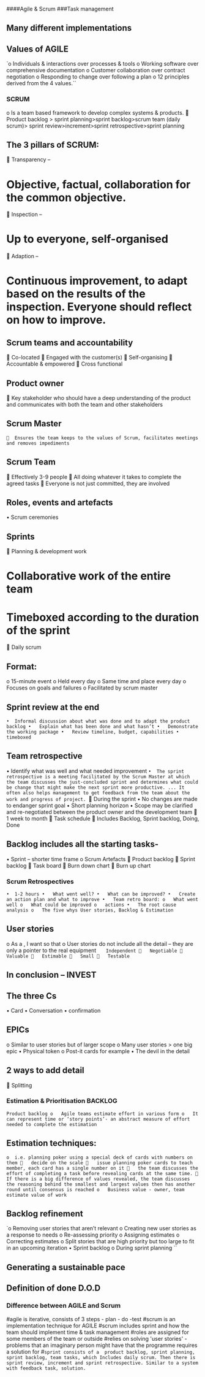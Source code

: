 ####Agile & Scrum
###Task management

## Many different implementations
##	Values of AGILE
`o	Individuals & interactions over processes & tools
o	Working software over comprehensive documentation
o	Customer collaboration over contract negotiation
o	Responding to change over following a plan
o	12 principles derived from the 4 values.``
###	SCRUM
o	Is a team based framework to develop complex systems & products.
	Product backlog > sprint planning>sprint backlog>scrum team (daily scrum)> sprint review>increment>sprint retrospective>sprint planning
##	The 3 pillars of SCRUM:
	Transparency –
#	Objective, factual, collaboration for the common objective.
	Inspection –
#	Up to everyone, self-organised
	Adaption –
#	Continuous improvement, to adapt based on the results of the inspection. Everyone should reflect on how to improve.
##	Scrum teams and accountability
	Co-located
	Engaged with the customer(s)
	Self-organising
	Accountable & empowered
	Cross functional
##	Product owner
	Key stakeholder who should have a deep understanding of the product and communicates with both the team and other stakeholders
##	Scrum Master
`	Ensures the team keeps to the values of Scrum, facilitates meetings and removes impediments`
##	Scrum Team
	Effectively 3-9 people
	All doing whatever it takes to complete the agreed tasks
	Everyone is not just committed, they are involved
##	Roles, events and artefacts
•	Scrum ceremonies
##	Sprints
	Planning & development work
#	Collaborative work of the entire team
#	Timeboxed according to the duration of the sprint
	Daily scrum
##	Format:
o	15-minute event
o	Held every day
o	Same time and place every day
o	Focuses on goals and failures
o	Facilitated by scrum master
##	Sprint review at the end
`•	Informal discussion about what was done and to adapt the product backlog
•	Explain what has been done and what hasn’t
•	Demonstrate the working package
•	Review timeline, budget, capabilities
•	timeboxed`
##	Team retrospective
•	Identify what was well and what needed improvement
`•	The sprint retrospective is a meeting facilitated by the Scrum Master at which the team discusses the just-concluded sprint and determines what could be change that might make the next sprint more productive. ... It often also helps management to get feedback from the team about the work and progress of project.
`	During the sprint
•	No changes are made to endanger sprint goal
•	Short planning horizon
•	Scope may be clarified and re-negotiated between the product owner and the development team
	1 week to month
	Task schedule
	Includes Backlog, Sprint backlog, Doing, Done
## Backlog includes all the starting tasks-
•	Sprint – shorter time frame
o	Scrum Artefacts
	Product backlog
	Sprint backlog
	Task board
	Burn down chart
	Burn up chart
### Scrum Retrospectives

`•	1-2 hours
•	What went well?
•	What can be improved?
•	Create an action plan and what to improve
•	Team retro board:
o	What went well
o	What could be improved
o	actions
•	The root cause analysis
o	The five whys
User stories, Backlog & Estimation`

##	User stories
o	As a <type of user>, I want <goal> so that <reason>
o	User stories do not include all the detail – they are only a pointer to the real equipment
`	Independent
	Negotiable
	Valuable
	Estimable
	Small
	Testable`
##	In conclusion – INVEST
##	The three Cs
•	Card
•	Conversation
•	confirmation
##	EPICs
o	Similar to user stories but of larger scope
o	Many user stories > one big epic
•	Physical token
o	Post-it cards for example
•	The devil in the detail
##	2 ways to add detail
	Splitting
### Estimation & Prioritisation BACKLOG
 `Product backlog
o	Agile teams estimate effort in various form
o	It can represent time or ‘story points’- an abstract measure of effort needed to complete the estimation`
##	Estimation techniques:
`o	i.e. planning poker using a special deck of cards with numbers on them
	decide on the scale
	issue planning poker cards to teach member, each card has a single number on it
	the team discusses the effort of completing a task before revealing cards at the same time.
	If there is a big difference of values revealed, the team discusses the reasoning behind the smallest and largest values then has another round until consensus is reached
o	Business value - owner, team estimate value of work`
##	Backlog refinement
`o	Removing user stories that aren’t relevant
o	Creating new user stories as a response to needs
o	Re-assessing priority
o	Assigning estimates
o	Correcting estimates
o	Split stories that are high priority but too large to fit in an upcoming iteration
•	Sprint backlog
o	During sprint planning ``
##	Generating a sustainable pace
##	Definition of done D.O.D
### Difference between AGILE and Scrum
#agile is iterative, consists of 3 steps - plan - do -test
#scrum is an implementation technique for AGILE
#scrum includes sprint and how the team should implement time & task management
#roles are assigned for some members of the team or outside
#relies on solving 'user stories' - problems that an imaginary person might have that the programme requires a solution for
#`sprint consists of a  product backlog, sprint planning, sprint backlog, team tasks, which Includes
daily scrum. Then there is sprint review, increment and sprint retrospective.
Similar to a system with feedback task, solution.`
